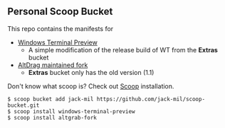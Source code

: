 ## Personal Scoop Bucket ##
This repo contains the manifests for
- [Windows Terminal Preview](https://github.com/microsoft/terminal/) 
    - A simple modification of the release build of WT from the **Extras** bucket
- [AltDrag maintained fork](https://github.com/RamonUnch/AltDrag)
    - **Extras** bucket only has the old version (1.1)

Don't know what scoop is? Check out
[Scoop](https://scoop.sh/) installation.

```
$ scoop bucket add jack-mil https://github.com/jack-mil/scoop-bucket.git
$ scoop install windows-terminal-preview
$ scoop install altgrab-fork
```
